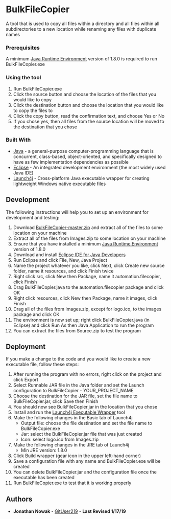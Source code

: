 # BulkFileCopier

A tool that is used to copy all files within a directory and all files within all subdirectories to a new location while renaming any files with duplicate names

### Prerequisites

A minimum [Java Runtime Environment](http://www.oracle.com/technetwork/java/javase/downloads/jre8-downloads-2133155.html) version of 1.8.0 is required to run BulkFileCopier.exe

### Using the tool

1. Run BulkFileCopier.exe
2. Click the source button and choose the location of the files that you would like to copy
3. Click the destination button and choose the location that you would like to copy the files to
4. Click the copy button, read the confirmation text, and choose Yes or No
5. If you chose yes, then all files from the source location will be moved to the destination that you chose

### Built With

* [Java](https://www.java.com/en/) - a general-purpose computer-programming language that is concurrent, class-based, object-oriented, and specifically designed to have as few implementation dependencies as possible
* [Eclipse](https://www.eclipse.org) - An integrated development environment (the most widely used Java IDE)
* [Launch4j](http://launch4j.sourceforge.net/) - Cross-platform Java executable wrapper for creating lightweight Windows native executable files

## Development

The following instructions will help you to set up an environment for development and testing:

1. Download [BulkFileCopier-master.zip](https://github.com/GitUser219/BulkFileCopier/archive/master.zip) and extract all of the files to some location on your machine
2. Extract all of the files from Images.zip to some location on your machine
3. Ensure that you have installed a minimum [Java Runtime Environment](http://www.oracle.com/technetwork/java/javase/downloads/jre8-downloads-2133155.html) version of 1.8.0
4. Download and install [Eclipse IDE for Java Developers](https://www.eclipse.org/downloads/)
5. Run Eclipse and click File, New, Java Project
6. Name the project whatever you like, click Next, click Create new source folder, name it resources, and click Finish twice
7. Right click src, click New then Package, name it automation.filecopier, click Finish
8. Drag BulkFileCopier.java to the automation.filecopier package and click OK
9. Right click resources, click New then Package, name it images, click Finish
10. Drag all of the files from Images.zip, except for logo.ico, to the images package and click OK
11. The environment is now set up; right click BulkFileCopier.java (in Eclipse) and click Run As then Java Application to run the program
12. You can extract the files from Source.zip to test the program

## Deployment

If you make a change to the code and you would like to create a new executable file, follow these steps:

1. After running the program with no errors, right click on the project and click Export
2. Select Runnable JAR file in the Java folder and set the Launch configuration to BulkFileCopier - YOUR_PROJECT_NAME
3. Choose the destination for the JAR file, set the file name to BulkFileCopier.jar, click Save then Finish
4. You should now see BulkFileCopier.jar in the location that you chose
5. Install and run the [Launch4j Executable Wrapper](https://sourceforge.net/projects/launch4j/) tool
6. Make the following changes in the Basic tab of Launch4j
   - Output file: choose the file destination and set the file name to BulkFileCopier.exe
   - Jar: select the BulkFileCopier.jar file that was just created
   - Icon: select logo.ico from Images.zip
7. Make the following changes in the JRE tab of Launch4j
   - Min JRE version: 1.8.0
8. Click Build wrapper (gear icon in the upper left-hand corner)
9. Save a configuration file with any name and BulkFileCopier.exe will be created
10. You can delete BulkFileCopier.jar and the configuration file once the executable has been created
11. Run BulkFileCopier.exe to test that it is working properly

## Authors

* **Jonathan Nowak** - [GitUser219](https://github.com/GitUser219) - **Last Revised 1/17/19**
